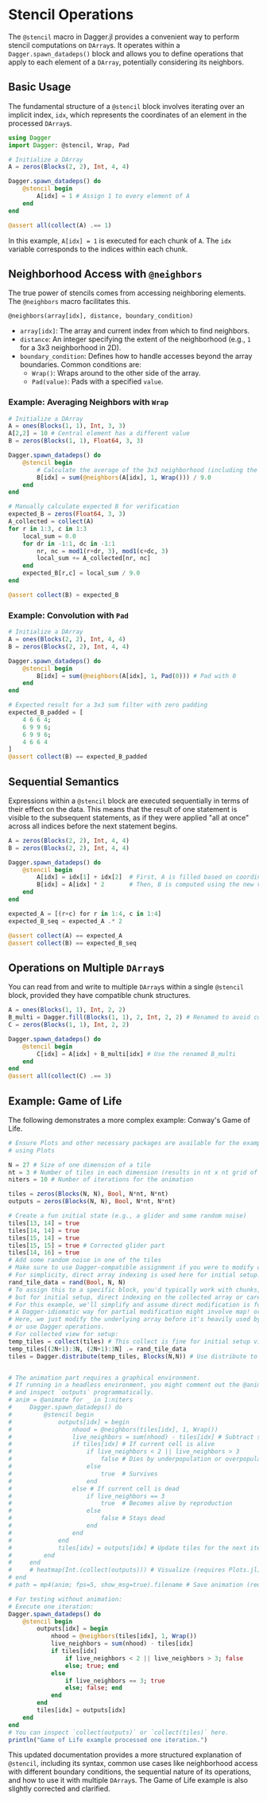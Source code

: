# Stencil Operations

The `@stencil` macro in Dagger.jl provides a convenient way to perform stencil computations on `DArray`s. It operates within a `Dagger.spawn_datadeps()` block and allows you to define operations that apply to each element of a `DArray`, potentially considering its neighbors.

## Basic Usage

The fundamental structure of a `@stencil` block involves iterating over an implicit index, `idx`, which represents the coordinates of an element in the processed `DArray`s.

```julia
using Dagger
import Dagger: @stencil, Wrap, Pad

# Initialize a DArray
A = zeros(Blocks(2, 2), Int, 4, 4)

Dagger.spawn_datadeps() do
    @stencil begin
        A[idx] = 1 # Assign 1 to every element of A
    end
end

@assert all(collect(A) .== 1)
```

In this example, `A[idx] = 1` is executed for each chunk of `A`. The `idx` variable corresponds to the indices within each chunk.

## Neighborhood Access with `@neighbors`

The true power of stencils comes from accessing neighboring elements. The `@neighbors` macro facilitates this.

`@neighbors(array[idx], distance, boundary_condition)`

- `array[idx]`: The array and current index from which to find neighbors.
- `distance`: An integer specifying the extent of the neighborhood (e.g., `1` for a 3x3 neighborhood in 2D).
- `boundary_condition`: Defines how to handle accesses beyond the array boundaries. Common conditions are:
    - `Wrap()`: Wraps around to the other side of the array.
    - `Pad(value)`: Pads with a specified `value`.

### Example: Averaging Neighbors with `Wrap`

```julia
# Initialize a DArray
A = ones(Blocks(1, 1), Int, 3, 3)
A[2,2] = 10 # Central element has a different value
B = zeros(Blocks(1, 1), Float64, 3, 3)

Dagger.spawn_datadeps() do
    @stencil begin
        # Calculate the average of the 3x3 neighborhood (including the center)
        B[idx] = sum(@neighbors(A[idx], 1, Wrap())) / 9.0
    end
end

# Manually calculate expected B for verification
expected_B = zeros(Float64, 3, 3)
A_collected = collect(A)
for r in 1:3, c in 1:3
    local_sum = 0.0
    for dr in -1:1, dc in -1:1
        nr, nc = mod1(r+dr, 3), mod1(c+dc, 3)
        local_sum += A_collected[nr, nc]
    end
    expected_B[r,c] = local_sum / 9.0
end

@assert collect(B) ≈ expected_B
```

### Example: Convolution with `Pad`

```julia
# Initialize a DArray
A = ones(Blocks(2, 2), Int, 4, 4)
B = zeros(Blocks(2, 2), Int, 4, 4)

Dagger.spawn_datadeps() do
    @stencil begin
        B[idx] = sum(@neighbors(A[idx], 1, Pad(0))) # Pad with 0
    end
end

# Expected result for a 3x3 sum filter with zero padding
expected_B_padded = [
    4 6 6 4;
    6 9 9 6;
    6 9 9 6;
    4 6 6 4
]
@assert collect(B) == expected_B_padded
```

## Sequential Semantics

Expressions within a `@stencil` block are executed sequentially in terms of their effect on the data. This means that the result of one statement is visible to the subsequent statements, as if they were applied "all at once" across all indices before the next statement begins.

```julia
A = zeros(Blocks(2, 2), Int, 4, 4)
B = zeros(Blocks(2, 2), Int, 4, 4)

Dagger.spawn_datadeps() do
    @stencil begin
        A[idx] = idx[1] + idx[2]  # First, A is filled based on coordinates
        B[idx] = A[idx] * 2       # Then, B is computed using the new values of A
    end
end

expected_A = [(r+c) for r in 1:4, c in 1:4]
expected_B_seq = expected_A .* 2

@assert collect(A) == expected_A
@assert collect(B) == expected_B_seq
```

## Operations on Multiple `DArray`s

You can read from and write to multiple `DArray`s within a single `@stencil` block, provided they have compatible chunk structures.

```julia
A = ones(Blocks(1, 1), Int, 2, 2)
B_multi = Dagger.fill(Blocks(1, 1), 2, Int, 2, 2) # Renamed to avoid conflict, corrected fill
C = zeros(Blocks(1, 1), Int, 2, 2)

Dagger.spawn_datadeps() do
    @stencil begin
        C[idx] = A[idx] + B_multi[idx] # Use the renamed B_multi
    end
end
@assert all(collect(C) .== 3)
```

## Example: Game of Life

The following demonstrates a more complex example: Conway's Game of Life.

```julia
# Ensure Plots and other necessary packages are available for the example
# using Plots

N = 27 # Size of one dimension of a tile
nt = 3 # Number of tiles in each dimension (results in nt x nt grid of tiles)
niters = 10 # Number of iterations for the animation

tiles = zeros(Blocks(N, N), Bool, N*nt, N*nt)
outputs = zeros(Blocks(N, N), Bool, N*nt, N*nt)

# Create a fun initial state (e.g., a glider and some random noise)
tiles[13, 14] = true
tiles[14, 14] = true
tiles[15, 14] = true
tiles[15, 15] = true # Corrected glider part
tiles[14, 16] = true
# Add some random noise in one of the tiles
# Make sure to use Dagger-compatible assignment if you were to modify chunks directly
# For simplicity, direct array indexing is used here for initial setup.
rand_tile_data = rand(Bool, N, N)
# To assign this to a specific block, you'd typically work with chunks,
# but for initial setup, direct indexing on the collected array or careful DArray construction is easier.
# For this example, we'll simplify and assume direct modification is for setup.
# A Dagger-idiomatic way for partial modification might involve map! or similar.
# Here, we just modify the underlying array before it's heavily used by Dagger tasks if possible,
# or use Dagger operations.
# For collected view for setup:
temp_tiles = collect(tiles) # This collect is fine for initial setup visualization/modification
temp_tiles[(2N+1):3N, (2N+1):3N] .= rand_tile_data
tiles = Dagger.distribute(temp_tiles, Blocks(N,N)) # Use distribute to create DArray from existing array


# The animation part requires a graphical environment.
# If running in a headless environment, you might comment out the @animate macro
# and inspect `outputs` programmatically.
# anim = @animate for _ in 1:niters
#     Dagger.spawn_datadeps() do
#         @stencil begin
#             outputs[idx] = begin
#                 nhood = @neighbors(tiles[idx], 1, Wrap())
#                 live_neighbors = sum(nhood) - tiles[idx] # Subtract self if it was counted
#                 if tiles[idx] # If current cell is alive
#                     if live_neighbors < 2 || live_neighbors > 3
#                         false # Dies by underpopulation or overpopulation
#                     else
#                         true  # Survives
#                     end
#                 else # If current cell is dead
#                     if live_neighbors == 3
#                         true  # Becomes alive by reproduction
#                     else
#                         false # Stays dead
#                     end
#                 end
#             end
#             tiles[idx] = outputs[idx] # Update tiles for the next iteration
#         end
#     end
#     # heatmap(Int.(collect(outputs))) # Visualize (requires Plots.jl)
# end
# path = mp4(anim; fps=5, show_msg=true).filename # Save animation (requires Plots.jl)

# For testing without animation:
# Execute one iteration:
Dagger.spawn_datadeps() do
    @stencil begin
        outputs[idx] = begin
            nhood = @neighbors(tiles[idx], 1, Wrap())
            live_neighbors = sum(nhood) - tiles[idx]
            if tiles[idx]
                if live_neighbors < 2 || live_neighbors > 3; false
                else; true; end
            else
                if live_neighbors == 3; true
                else; false; end
            end
        end
        tiles[idx] = outputs[idx]
    end
end
# You can inspect `collect(outputs)` or `collect(tiles)` here.
println("Game of Life example processed one iteration.")
```

This updated documentation provides a more structured explanation of `@stencil`, including its syntax, common use cases like neighborhood access with different boundary conditions, the sequential nature of its operations, and how to use it with multiple `DArray`s. The Game of Life example is also slightly corrected and clarified.

